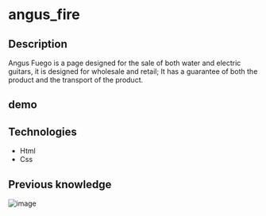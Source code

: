 # angus_fire

## Description

Angus Fuego is a page designed for the sale of both water and electric guitars, it is designed for wholesale and retail; It has a guarantee of both the product and the transport of the product.

## demo 


## Technologies

* Html
* Css

## Previous knowledge

![image](https://www.monografias.com/trabajos97/comandos-html/image002.jpg)
